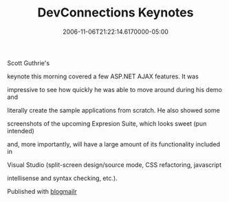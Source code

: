 ﻿---
title: DevConnections Keynotes
date: "2006-11-06T21:22:14.6170000-05:00"
description: Scott Guthrie's, keynote this morning covered a few ASP.NET AJAX
featuredImage: img/devconnections-keynotes-featured.png
---

Scott Guthrie's

keynote this morning covered a few ASP.NET AJAX features. It was

impressive to see how quickly he was able to move around during his demo and

literally create the sample applications from scratch. He also showed some

screenshots of the upcoming Expresion Suite, which looks sweet (pun intended)

and, more importantly, will have a large amount of its functionality included in

Visual Studio (split-screen design/source mode, CSS refactoring, javascript

intellisense and syntax checking, etc.).

Published with [blogmailr](http://www.blogmailr.com/)

